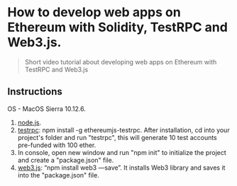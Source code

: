 # How to develop web apps on Ethereum with Solidity, TestRPC and Web3.js.

> Short video tutorial about developing web apps on Ethereum with TestRPC and Web3.js

## Instructions
OS - MacOS Sierra 10.12.6.
1. [node.js](http://nodejs.org/).
2. [testrpc](https://github.com/ethereumjs/testrpc): npm install -g ethereumjs-testrpc. After installation, cd into your project's folder and run "testrpc", this will generate 10 test accounts pre-funded with 100 ether. 
3. In console, open new window and run "npm init" to initialize the project and create a "package.json" file. 
4. [web3.js](https://github.com/ethereum/web3.js/): “npm install web3 —save”. It installs Web3 library and saves it into the "package.json" file.
